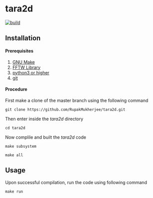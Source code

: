 # tara2d

[![build](https://github.com/RupakMukherjee/tara2d/actions/workflows/main.yml/badge.svg)](https://github.com/RupakMukherjee/tara2d/actions/workflows/main.yml)

Installation
------------
#### Prerequisites
1. [GNU Make](https://www.gnu.org/software/make/)
2. [FFTW Library](http://www.fftw.org/)
3. [python3 or higher](https://www.python.org/download/releases/3.0/)
4. [git](https://git-scm.com/)

#### Procedure
First make a clone of the master branch using the following command
```shell
git clone https://github.com/RupakMukherjee/tara2d.git
```
Then enter inside the *tara2d* directory 
```shell
cd tara2d
```
Now complile and built the *tara2d* code
```shell
make subsystem
``` 

```shell
make all
``` 
Usage
-----
Upon successful compilation, run the code using following command
```shell
make run
```
